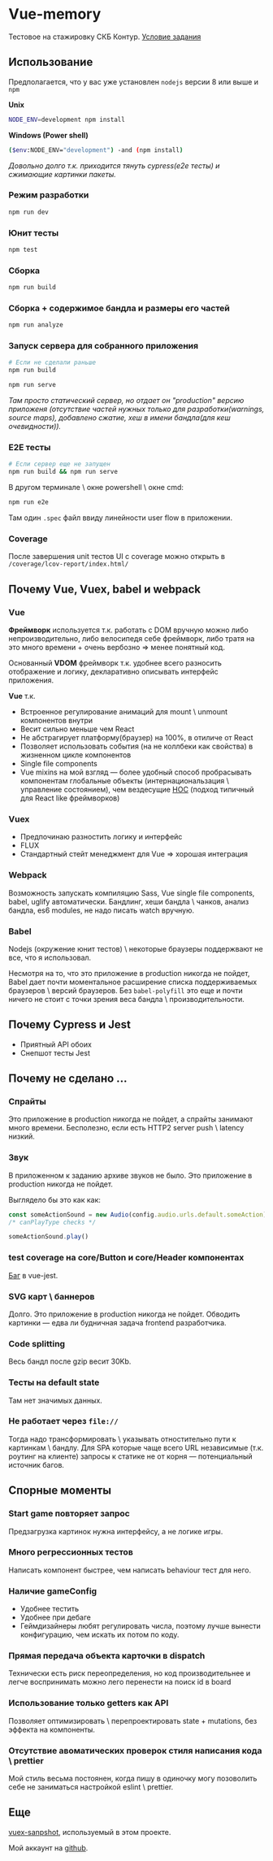 # Vue-memory
Тестовое на стажировку СКБ Контур.
[Условие задания](https://docs.google.com/document/d/1mGdzJfIA9TTFPbMs8etZjPWQ_VSlIV7RWc4kcJXXTQI/edit)


## Использование
Предполагается, что у вас уже установлен `nodejs` версии 8 или выше и `npm`

**Unix**
```bash
NODE_ENV=development npm install
```

**Windows (Power shell)**
```bash
($env:NODE_ENV="development") -and (npm install)
```

*Довольно долго т.к. приходится тянуть cypress(e2e тесты) и сжимающие картинки пакеты.*

### Режим разработки
```bash
npm run dev
```

### Юнит тесты
```bash
npm test
```

### Сборка
```bash
npm run build
```

### Сборка + содержимое бандла и размеры его частей
```bash
npm run analyze
```

### Запуск сервера для cобранного приложения
```bash
# Если не сделали раньше
npm run build
```

```bash
npm run serve
```

*Там просто статический сервер, но отдает он "production" версию приложеня (отсутствие частей нужных только для разработки(warnings, source maps), добавлено сжатие, хеш в имени бандла(для кеш очевидности)).*

### E2E тесты
```bash
# Если сервер еще не запущен
npm run build && npm run serve
```

В другом терминале \ окне powershell \ окне cmd:
```bash
npm run e2e
```

Там один `.spec` файл ввиду линейности user flow в приложении.

### Coverage
После завершения unit тестов UI с coverage можно открыть в
`/coverage/lcov-report/index.html/`

## Почему Vue, Vuex, babel и webpack
### Vue
**Фреймворк** используется т.к. работать с DOM вручную можно 
либо непроизводительно,
либо велосипедя себе фреймворк,
либо тратя на это много времени + очень вербозно => менее понятный код.

Основанный **VDOM** фреймворк т.к. удобнее всего разносить отображение и логику, 
декларативно описывать интерфейс приложения.

**Vue** т.к. 
- Встроенное регулирование анимаций для mount \ unmount компонентов внутри
- Весит сильно меньше чем React
- Не абстрагирует платформу(браузер) на 100%, в отиличе от React
- Позволяет использовать события (на не коллбеки как свойства) в жизненном цикле компонентов
- Single file components
- Vue mixins на мой взгляд — более удобный способ пробрасывать компонентам глобальные объекты 
(интернациональзация \ управление состоянием), чем вездесущие [HOC](https://reactjs.org/docs/higher-order-components.html) (подход типичный для React like фреймворков)

### Vuex
- Предпочинаю разностить логику и интерфейс
- FLUX
- Стандартный стейт менеджмент для Vue => хорошая интеграция

### Webpack
Возможность запускать компиляцию Sass, Vue single file components, babel, uglify автоматически.
Бандлинг, хеши бандла \ чанков, анализ бандла, es6 modules, не надо писать watch вручную.

### Babel
Nodejs (окружение юнит тестов) \ некоторые браузеры поддержвают не все, что я использовал.

Несмотря на то, что это приложение в production никогда не пойдет, Babel дает 
почти моментальное расширение списка поддерживаемых браузеров \ версий браузеров.
Без `babel-polyfill` это еще и почти ничего не стоит с точки зрения веса бандла \ производительности.


## Почему Сypress и Jest
 - Приятный API обоих
 - Cнепшот тесты Jest


## Почему не сделано ...
### Спрайты
Это приложение в production никогда не пойдет, а спрайты занимают много времени.
Бесполезно, если есть HTTP2 server push \ latency низкий.

### Звук
В приложенном к заданию архиве звуков не было.
Это приложение в production никогда не пойдет.

Выглядело бы это как как:
```js
const someActionSound = new Audio(config.audio.urls.default.someAction)
/* canPlayType checks */

someActionSound.play()
```

### test coverage на core/Button и core/Header компонентах
[Баг](https://github.com/vuejs/vue-jest/issues/32) в vue-jest.

### SVG карт \ баннеров
Долго.
Это приложение в production никогда не пойдет.
Обводить картинки — едва ли будничная задача frontend разработчика.

### Code splitting
Весь бандл после gzip весит 30Kb.

### Тесты на default state
Там нет значимых данных.

### Не работает через `file://`
Тогда надо трансформировать \ указывать отностительно пути к картинкам \ бандлу.
Для SPA которые чаще всего URL независимые (т.к. роутинг на клиенте) 
запросы к статике не от корня — потенциальный источник багов.

## Спорные моменты
### Start game повторяет запрос
Предзагрузка картинок нужна интерфейсу, а не логике игры.

### Много регрессионных тестов
Написать компонент быстрее, чем написать behaviour тест для него.

### Наличие gameConfig
- Удобнее тестить
- Удобнее при дебаге
- Геймдизайнеры любят регулировать числа, поэтому лучше вынести конфигурацию, чем искать их потом по коду.

### Прямая передача объекта карточки в dispatch
Технически есть риск переопределения, но код производительнее и легче 
воспринимать можно лего перенести на поиск id в board

### Использование только getters как API
Позволяет оптимизировать \ перепроектировать state + mutations, без
эффекта на компоненты.

### Отсутствие авоматических проверок стиля написания кода \ prettier
Мой стиль весьма постоянен, когда пишу в одиночку могу позоволить себе не заниматься настройкой
eslint \ prettier.


## Eще
[vuex-sanpshot](https://github.com/VsevolodTrofimov/vuex-snapshot), используемый в этом проекте.

Мой аккаунт на [github](https://github.com/VsevolodTrofimov).
